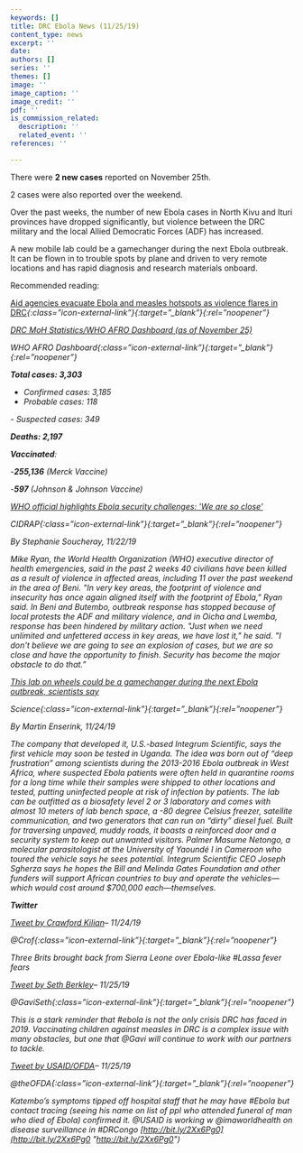 ```yaml
---
keywords: []
title: DRC Ebola News (11/25/19)
content_type: news
excerpt: ''
date: 
authors: []
series: ''
themes: []
image: ''
image_caption: ''
image_credit: ''
pdf: ''
is_commission_related:
  description: ''
  related_event: ''
references: ''

---
```

There were **2 new cases** reported on November 25th.

2 cases were also reported over the weekend.

Over the past weeks, the number of new Ebola cases in North Kivu and Ituri provinces have dropped significantly, but violence between the DRC military and the local Allied Democratic Forces (ADF) has increased.

A new mobile lab could be a gamechanger during the next Ebola outbreak. It can be flown in to trouble spots by plane and driven to very remote locations and has rapid diagnosis and research materials onboard.

Recommended reading: 

[Aid agencies evacuate Ebola and measles hotspots as violence flares in DRC](https://www.worldvision.org.uk/news-and-views/latest-news/2019-news/november-2019/aid-agencies-evacuate-ebola-and-measles-hotspots-drc-violence-flares/)<i/>{:class=”icon-external-link”}{:target=”_blank”}{:rel=”noopener”}

[DRC MoH Statistics/WHO AFRO Dashboard (as of November 25)](https://who.maps.arcgis.com/apps/opsdashboard/index.html#/e70c3804f6044652bc37cce7d8fcef6c)

WHO AFRO Dashboard<i/>{:class=”icon-external-link”}{:target=”_blank”}{:rel=”noopener”}

**Total cases: 3,303**  
 - Confirmed cases: 3,185  
 - Probable cases: 118

\- Suspected cases: 349

**Deaths: 2,197**

**Vaccinated**:

\-**255,136** (Merck Vaccine)

\-**597** (Johnson & Johnson Vaccine)

[WHO official highlights Ebola security challenges: 'We are so close'](http://www.cidrap.umn.edu/news-perspective/2019/11/who-official-highlights-ebola-security-challenges-we-are-so-close)

_CIDRAP_<i/>{:class=”icon-external-link”}{:target=”_blank”}{:rel=”noopener”}

_By Stephanie Soucheray, 11/22/19_

Mike Ryan, the World Health Organization (WHO) executive director of health emergencies, said in the past 2 weeks 40 civilians have been killed as a result of violence in affected areas, including 11 over the past weekend in the area of Beni. "In very key areas, the footprint of violence and insecurity has once again aligned itself with the footprint of Ebola," Ryan said. In Beni and Butembo, outbreak response has stopped because of local protests the ADF and military violence, and in Oicha and Lwemba, response has been hindered by military action. "Just when we need unlimited and unfettered access in key areas, we have lost it," he said. "I don't believe we are going to see an explosion of cases, but we are so close and have the opportunity to finish. Security has become the major obstacle to do that.”

[This lab on wheels could be a gamechanger during the next Ebola outbreak, scientists say](https://www.sciencemag.org/news/2019/11/lab-wheels-could-be-gamechanger-during-next-ebola-outbreak-scientists-say)

_Science_<i/>{:class=”icon-external-link”}{:target=”_blank”}{:rel=”noopener”}

_By Martin Enserink, 11/24/19_

The company that developed it, U.S.-based Integrum Scientific, says the first vehicle may soon be tested in Uganda. The idea was born out of “deep frustration” among scientists during the 2013-2016 Ebola outbreak in West Africa, where suspected Ebola patients were often held in quarantine rooms for a long time while their samples were shipped to other locations and tested, putting uninfected people at risk of infection by patients. The lab can be outfitted as a biosafety level 2 or 3 laboratory and comes with almost 10 meters of lab bench space, a -80 degree Celsius freezer, satellite communication, and two generators that can run on “dirty” diesel fuel. Built for traversing unpaved, muddy roads, it boasts a reinforced door and a security system to keep out unwanted visitors. Palmer Masume Netongo, a molecular parasitologist at the University of Yaoundé I in Cameroon who toured the vehicle says he sees potential. Integrum Scientific CEO Joseph Sgherza says he hopes the Bill and Melinda Gates Foundation and other funders will support African countries to buy and operate the vehicles—which would cost around $700,000 each—themselves.

**Twitter**

[Tweet by Crawford Kilian](https://twitter.com/Crof/status/1198634405746491392)– 11/24/19

@Crof<i/>{:class=”icon-external-link”}{:target=”_blank”}{:rel=”noopener”}

Three Brits brought back from Sierra Leone over Ebola-like #Lassa fever fears

[Tweet by Seth Berkley](https://twitter.com/GaviSeth/status/1198963147811500032)– 11/25/19

@GaviSeth<i/>{:class=”icon-external-link”}{:target=”_blank”}{:rel=”noopener”}

This is a stark reminder that #ebola is not the only crisis DRC has faced in 2019. Vaccinating children against measles in DRC is a complex issue with many obstacles, but one that @Gavi will continue to work with our partners to tackle.

[Tweet by USAID/OFDA](https://twitter.com/theOFDA/status/1198683980318556161)– 11/25/19

@theOFDA<i/>{:class=”icon-external-link”}{:target=”_blank”}{:rel=”noopener”}

Katembo’s symptoms tipped off hospital staff that he may have #Ebola but contact tracing (seeing his name on list of ppl who attended funeral of man who died of Ebola) confirmed it. @USAID is working w @imaworldhealth on disease surveillance in #DRCongo [http://bit.ly/2Xx6Pg0](http://bit.ly/2Xx6Pg0 "http://bit.ly/2Xx6Pg0")